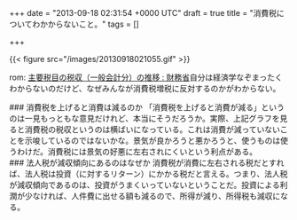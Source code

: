 
+++
date = "2013-09-18 02:31:54 +0000 UTC"
draft = true
title = "消費税についてわかからないこと。"
tags = []

+++


{{< figure src="/images/20130918021055.gif"  >}}

rom: <a href="http://www.mof.go.jp/tax_policy/summary/condition/011.htm">主要税目の税収（一般会計分）の推移 : 財務省</a>自分は経済学なぞまったくわからないのだけど、なぜみんなが消費税増税に反対するのかがわからない。

<div class="section">
    ### 消費税を上げると消費は減るのか
    「消費税を上げると消費が減る」というのは一見もっともな意見だけれど、本当にそうだろうか。実際、上記グラフを見ると消費税の税収というのは横ばいになっている。これは消費が減っていないことを示唆しているのではないかな。景気が良かろうと悪かろうと、使うものは使うわけだ。消費税には景気の好悪に左右されにくいという利点がある。

</div>
<div class="section">
    ### 法人税が減収傾向にあるのはなぜか
    消費税が消費に左右される税だとすれば、法人税は投資（に対するリターン）にかかる税だと言える。つまり、法人税が減収傾向であるのは、投資がうまくいっていないということだ。投資による利潤が少なければ、人件費に出せる額も減るので、所得が減り、所得税も減収になる。

</div>

